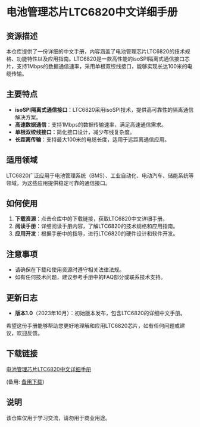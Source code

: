 # 电池管理芯片LTC6820中文详细手册

## 资源描述

本仓库提供了一份详细的中文手册，内容涵盖了电池管理芯片LTC6820的技术规格、功能特性以及应用指南。LTC6820是一款高性能的isoSPI隔离式通信接口芯片，支持1Mbps的数据通信速率，采用单根双绞线接口，能够实现长达100米的电缆传输。

## 主要特点

- **isoSPI隔离式通信接口**：LTC6820采用isoSPI技术，提供高可靠性的隔离通信解决方案。
- **高速数据通信**：支持1Mbps的数据传输速率，满足高速通信需求。
- **单根双绞线接口**：简化接口设计，减少布线复杂度。
- **长距离传输**：支持最大100米的电缆长度，适用于远距离通信应用。

## 适用领域

LTC6820广泛应用于电池管理系统（BMS）、工业自动化、电动汽车、储能系统等领域，为这些应用提供稳定可靠的通信接口。

## 如何使用

1. **下载资源**：点击仓库中的下载链接，获取LTC6820中文详细手册。
2. **阅读手册**：详细阅读手册内容，了解LTC6820的技术规格和应用指南。
3. **应用开发**：根据手册中的指导，进行LTC6820的硬件设计和软件开发。

## 注意事项

- 请确保在下载和使用资源时遵守相关法律法规。
- 如有任何技术问题，建议参考手册中的FAQ部分或联系技术支持。

## 更新日志

- **版本1.0**（2023年10月）：初始版本发布，包含LTC6820的详细中文手册。

希望这份手册能够帮助您更好地理解和应用LTC6820芯片，如有任何问题或建议，欢迎反馈。

## 下载链接
[电池管理芯片LTC6820中文详细手册](https://pan.quark.cn/s/6839bebbc74a) 

(备用: [备用下载](https://pan.baidu.com/s/16ryMCXvyKTcOJ45qSv8chg?pwd=1234))

## 说明

该仓库仅用于学习交流，请勿用于商业用途。
